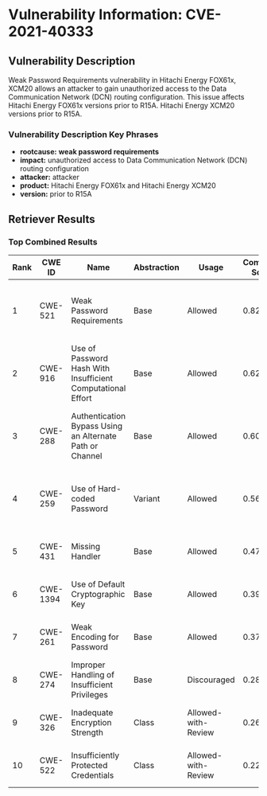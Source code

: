 # Vulnerability Information: CVE-2021-40333

## Vulnerability Description
Weak Password Requirements vulnerability in Hitachi Energy FOX61x, XCM20 allows an attacker to gain unauthorized access to the Data Communication Network (DCN) routing configuration. This issue affects Hitachi Energy FOX61x versions prior to R15A. Hitachi Energy XCM20 versions prior to R15A.

### Vulnerability Description Key Phrases
- **rootcause:** **weak password requirements**
- **impact:** unauthorized access to Data Communication Network (DCN) routing configuration
- **attacker:** attacker
- **product:** Hitachi Energy FOX61x and Hitachi Energy XCM20
- **version:** prior to R15A

## Retriever Results

### Top Combined Results

| Rank | CWE ID | Name | Abstraction | Usage | Combined Score | Retrievers | Individual Scores |
|------|--------|------|-------------|-------|---------------|------------|-------------------|
| 1 | CWE-521 | Weak Password Requirements | Base | Allowed | 0.8289 | dense, sparse, graph | dense: 0.640, sparse: 0.501, graph: 0.621 |
| 2 | CWE-916 | Use of Password Hash With Insufficient Computational Effort | Base | Allowed | 0.6259 | dense, sparse, graph | dense: 0.632, sparse: 0.162, graph: 0.607 |
| 3 | CWE-288 | Authentication Bypass Using an Alternate Path or Channel | Base | Allowed | 0.6054 | dense, sparse, graph | dense: 0.579, sparse: 0.185, graph: 0.587 |
| 4 | CWE-259 | Use of Hard-coded Password | Variant | Allowed | 0.5664 | dense, sparse, graph | dense: 0.625, sparse: 0.153, graph: 0.597 |
| 5 | CWE-431 | Missing Handler | Base | Allowed | 0.4752 | sparse, graph | sparse: 0.358, graph: 0.757 |
| 6 | CWE-1394 | Use of Default Cryptographic Key | Base | Allowed | 0.3915 | dense, sparse | dense: 0.583, sparse: 0.174 |
| 7 | CWE-261 | Weak Encoding for Password | Base | Allowed | 0.3746 | dense, sparse | dense: 0.574, sparse: 0.153 |
| 8 | CWE-274 | Improper Handling of Insufficient Privileges | Base | Discouraged | 0.2897 | sparse, graph | sparse: 0.223, graph: 0.757 |
| 9 | CWE-326 | Inadequate Encryption Strength | Class | Allowed-with-Review | 0.2661 | dense, sparse | dense: 0.636, sparse: 0.236 |
| 10 | CWE-522 | Insufficiently Protected Credentials | Class | Allowed-with-Review | 0.2292 | dense, sparse | dense: 0.580, sparse: 0.174 |


